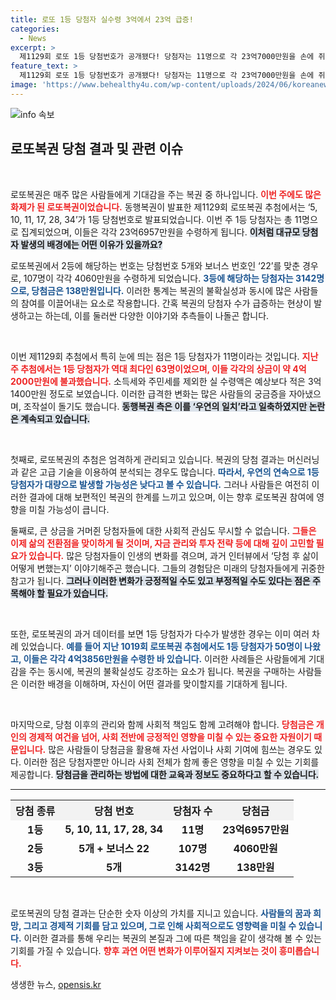 ```yaml
---
title: 로또 1등 당첨자 실수령 3억에서 23억 급증!
categories:
  - News
excerpt: >
  제1129회 로또 1등 당첨번호가 공개됐다! 당첨자는 11명으로 각 23억7000만원을 손에 쥐게 되는데, 일주일 전엔 63명이 4억2000만원으로 화제가 됐던 만큼 이번에 조작설이 다시 불거질까 궁금하다. 클릭해 더 알아보세요!
feature_text: >
  제1129회 로또 1등 당첨번호가 공개됐다! 당첨자는 11명으로 각 23억7000만원을 손에 쥐게 되는데, 일주일 전엔 63명이 4억2000만원으로 화제가 됐던 만큼 이번에 조작설이 다시 불거질까 궁금하다. 클릭해 더 알아보세요!
image: 'https://www.behealthy4u.com/wp-content/uploads/2024/06/koreanews.jpg'
---
```


<p><img src="https://www.behealthy4u.com/wp-content/uploads/2024/06/koreanews.jpg" alt="info 속보" /></p>

<h2 data-ke-size="size26">로또복권 당첨 결과 및 관련 이슈</h2>

<p data-ke-size="size16">&nbsp;</p>

<p>로또복권은 매주 많은 사람들에게 기대감을 주는 복권 중 하나입니다. <b><span style="color: #ee2323;">이번 주에도 많은 화제가 된 로또복권이었습니다.</span></b> 동행복권이 발표한 제1129회 로또복권 추첨에서는 ‘5, 10, 11, 17, 28, 34’가 1등 당첨번호로 발표되었습니다. 이번 주 1등 당첨자는 총 11명으로 집계되었으며, 이들은 각각 23억6957만원을 수령하게 됩니다. <b><span style="background-color: #21538527;">이처럼 대규모 당첨자 발생의 배경에는 어떤 이유가 있을까요?</span></b></p>

<p>로또복권에서 2등에 해당하는 번호는 당첨번호 5개와 보너스 번호인 ‘22’를 맞춘 경우로, 107명이 각각 4060만원을 수령하게 되었습니다. <b><span style="color: #1a5490;">3등에 해당하는 당첨자는 3142명으로, 당첨금은 138만원입니다.</span></b> 이러한 통계는 복권의 불확실성과 동시에 많은 사람들의 참여를 이끌어내는 요소로 작용합니다. 간혹 복권의 당첨자 수가 급증하는 현상이 발생하고는 하는데, 이를 둘러싼 다양한 이야기와 추측들이 나돌곤 합니다.</p>

<p data-ke-size="size16">&nbsp;</p>

<p>이번 제1129회 추첨에서 특히 눈에 띄는 점은 1등 당첨자가 11명이라는 것입니다. <b><span style="color: #ee2323;">지난주 추첨에서는 1등 당첨자가 역대 최다인 63명이었으며, 이들 각각의 상금이 약 4억2000만원에 불과했습니다.</span></b> 소득세와 주민세를 제외한 실 수령액은 예상보다 적은 3억1400만원 정도로 보였습니다. 이러한 급격한 변화는 많은 사람들의 궁금증을 자아냈으며, 조작설이 돌기도 했습니다. <b><span style="background-color: #21538527;">동행복권 측은 이를 ‘우연의 일치’라고 일축하였지만 논란은 계속되고 있습니다.</span></b></p>

<p data-ke-size="size16">&nbsp;</p>

<p>첫째로, 로또복권의 추첨은 엄격하게 관리되고 있습니다. 복권의 당첨 결과는 머신러닝과 같은 고급 기술을 이용하여 분석되는 경우도 많습니다. <b><span style="color: #1a5490;">따라서, 우연의 연속으로 1등 당첨자가 대량으로 발생할 가능성은 낮다고 볼 수 있습니다.</span></b> 그러나 사람들은 여전히 이러한 결과에 대해 보편적인 복권의 한계를 느끼고 있으며, 이는 향후 로또복권 참여에 영향을 미칠 가능성이 큽니다.</p>

<p>둘째로, 큰 상금을 거머쥔 당첨자들에 대한 사회적 관심도 무시할 수 없습니다. <b><span style="color: #ee2323;">그들은 이제 삶의 전환점을 맞이하게 될 것이며, 자금 관리와 투자 전략 등에 대해 깊이 고민할 필요가 있습니다.</span></b> 많은 당첨자들이 인생의 변화를 겪으며, 과거 인터뷰에서 ‘당첨 후 삶이 어떻게 변했는지’ 이야기해주곤 했습니다. 그들의 경험담은 미래의 당첨자들에게 귀중한 참고가 됩니다. <b><span style="background-color: #21538527;">그러나 이러한 변화가 긍정적일 수도 있고 부정적일 수도 있다는 점은 주목해야 할 필요가 있습니다.</span></b></p>

<p data-ke-size="size16">&nbsp;</p>

<p>또한, 로또복권의 과거 데이터를 보면 1등 당첨자가 다수가 발생한 경우는 이미 여러 차례 있었습니다. <b><span style="color: #1a5490;">예를 들어 지난 1019회 로또복권 추첨에서도 1등 당첨자가 50명이 나왔고, 이들은 각각 4억3856만원을 수령한 바 있습니다.</span></b> 이러한 사례들은 사람들에게 기대감을 주는 동시에, 복권의 불확실성도 강조하는 요소가 됩니다. 복권을 구매하는 사람들은 이러한 배경을 이해하며, 자신이 어떤 결과를 맞이할지를 기대하게 됩니다.</p>

<p data-ke-size="size16">&nbsp;</p>

<p>마지막으로, 당첨 이후의 관리와 함께 사회적 책임도 함께 고려해야 합니다. <b><span style="color: #ee2323;">당첨금은 개인의 경제적 여건을 넘어, 사회 전반에 긍정적인 영향을 미칠 수 있는 중요한 자원이기 때문입니다.</span></b> 많은 사람들이 당첨금을 활용해 자선 사업이나 사회 기여에 힘쓰는 경우도 있다. 이러한 점은 당첨자뿐만 아니라 사회 전체가 함께 좋은 영향을 미칠 수 있는 기회를 제공합니다. <b><span style="background-color: #21538527;">당첨금을 관리하는 방법에 대한 교육과 정보도 중요하다고 할 수 있습니다.</span></b></p>

<hr>

<table style="width: 100%; border-collapse: collapse;">
  <tr style="background-color: #f2f2f2;">
    <th style="text-align: center; height: 30px;"><b>당첨 종류</b></th>
    <th style="text-align: center; height: 30px;"><b>당첨 번호</b></th>
    <th style="text-align: center; height: 30px;"><b>당첨자 수</b></th>
    <th style="text-align: center; height: 30px;"><b>당첨금</b></th>
  </tr>
  <tr>
    <td style="text-align: center; height: 17px;"><b>1등</b></td>
    <td style="text-align: center; height: 17px;"><b>5, 10, 11, 17, 28, 34</b></td>
    <td style="text-align: center; height: 17px;"><b>11명</b></td>
    <td style="text-align: center; height: 17px;"><b>23억6957만원</b></td>
  </tr>
  <tr>
    <td style="text-align: center; height: 17px;"><b>2등</b></td>
    <td style="text-align: center; height: 17px;"><b>5개 + 보너스 22</b></td>
    <td style="text-align: center; height: 17px;"><b>107명</b></td>
    <td style="text-align: center; height: 17px;"><b>4060만원</b></td>
  </tr>
  <tr>
    <td style="text-align: center; height: 17px;"><b>3등</b></td>
    <td style="text-align: center; height: 17px;"><b>5개</b></td>
    <td style="text-align: center; height: 17px;"><b>3142명</b></td>
    <td style="text-align: center; height: 17px;"><b>138만원</b></td>
  </tr>
</table>

<p data-ke-size="size16">&nbsp;</p>

<p>로또복권의 당첨 결과는 단순한 숫자 이상의 가치를 지니고 있습니다. <b><span style="color: #1a5490;">사람들의 꿈과 희망, 그리고 경제적 기회를 담고 있으며, 그로 인해 사회적으로도 영향력을 미칠 수 있습니다.</span></b> 이러한 결과를 통해 우리는 복권의 본질과 그에 따른 책임을 같이 생각해 볼 수 있는 기회를 가질 수 있습니다. <b><span style="color: #ee2323;">향후 과연 어떤 변화가 이루어질지 지켜보는 것이 흥미롭습니다.</span></b></p>
생생한 뉴스, <a href="https://opensis.kr" rel="dofollow">opensis.kr</a>


